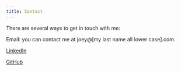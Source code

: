 ```yaml
---
title: Contact
---
```


There are several ways to get in touch with me:

Email: you can contact me at joey@[my last name all lower case].com.

[LinkedIn](http://ca.linkedin.com/in/jeremondi)

[GitHub](http://github.com/JoeyEremondi)
